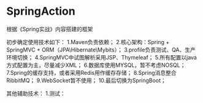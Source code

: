 # SpringAction
根据《Spring实战》内容搭建的框架

初步确定使用技术如下：
1.Maven负责依赖；
2.核心架构：Spring + SpringMVC + ORM（JPA\Hibernate\Mybits）；
3.profile负责测试、QA、生产环境切换；
4.SpringMVC中试图解析采用JSP、Thymeleaf；
5.所有配置以java方式配置为主，尽量减少XML；
6.数据库使用MYSQL，暂不考虑NOSQL；
7.Spring的缓存支持，或者采用Redis用作缓存存储；
8.Spring消息整合RibbitMQ；
9.WebSocket暂不使用；
10.最后切换为SpringBoot；


其他辅助技术：
1.测试：
